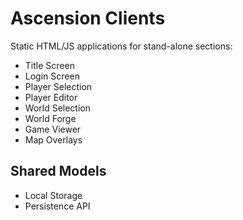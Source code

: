 # Ascension Clients

Static HTML/JS applications for stand-alone sections:

- Title Screen
- Login Screen
- Player Selection
- Player Editor
- World Selection
- World Forge
- Game Viewer
- Map Overlays

## Shared Models

- Local Storage
- Persistence API